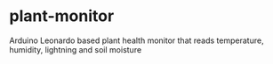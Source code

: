 # plant-monitor
Arduino Leonardo based plant health monitor that reads temperature, humidity, lightning and soil moisture
